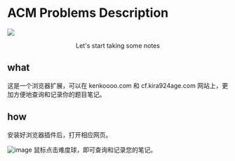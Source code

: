 # ACM Problems Description
![](https://github.com/user-attachments/assets/7a821ed8-6f12-45b8-8bfe-46bffa42567f)
<p align='center'>Let's start taking some notes</>



## what
这是一个浏览器扩展，可以在 kenkoooo.com 和 cf.kira924age.com 网站上，更加方便地查询和记录你的题目笔记。

## how
安装好浏览器插件后，打开相应网页。

![image](https://github.com/user-attachments/assets/1d316ee9-71e2-4185-a5c5-39e880c0ed7a) 鼠标点击难度球，即可查询和记录您的笔记。
